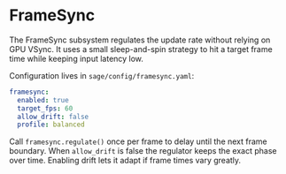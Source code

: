 # FrameSync

The FrameSync subsystem regulates the update rate without relying on GPU VSync.
It uses a small sleep-and-spin strategy to hit a target frame time while keeping
input latency low.

Configuration lives in `sage/config/framesync.yaml`:

```yaml
framesync:
  enabled: true
  target_fps: 60
  allow_drift: false
  profile: balanced
```

Call `framesync.regulate()` once per frame to delay until the next frame
boundary. When `allow_drift` is false the regulator keeps the exact phase over
time. Enabling drift lets it adapt if frame times vary greatly.
